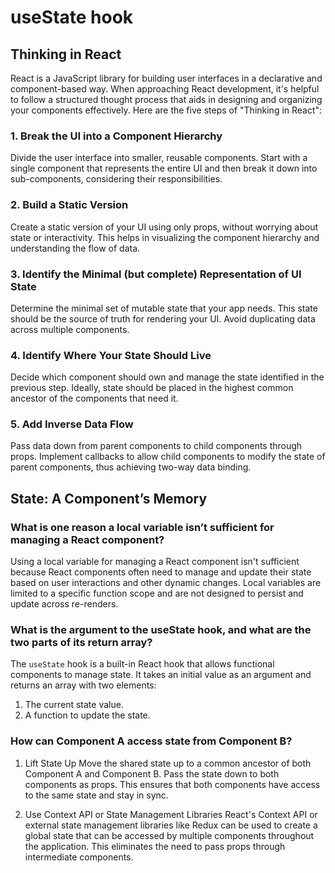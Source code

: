 # useState hook

## Thinking in React

React is a JavaScript library for building user interfaces in a declarative and component-based way. When approaching React development, it's helpful to follow a structured thought process that aids in designing and organizing your components effectively. Here are the five steps of "Thinking in React":

### 1. Break the UI into a Component Hierarchy

Divide the user interface into smaller, reusable components. Start with a single component that represents the entire UI and then break it down into sub-components, considering their responsibilities.

### 2. Build a Static Version

Create a static version of your UI using only props, without worrying about state or interactivity. This helps in visualizing the component hierarchy and understanding the flow of data.

### 3. Identify the Minimal (but complete) Representation of UI State

Determine the minimal set of mutable state that your app needs. This state should be the source of truth for rendering your UI. Avoid duplicating data across multiple components.

### 4. Identify Where Your State Should Live

Decide which component should own and manage the state identified in the previous step. Ideally, state should be placed in the highest common ancestor of the components that need it.

### 5. Add Inverse Data Flow

Pass data down from parent components to child components through props. Implement callbacks to allow child components to modify the state of parent components, thus achieving two-way data binding.

## State: A Component’s Memory

### What is one reason a local variable isn’t sufficient for managing a React component?

Using a local variable for managing a React component isn't sufficient because React components often need to manage and update their state based on user interactions and other dynamic changes. Local variables are limited to a specific function scope and are not designed to persist and update across re-renders.

### What is the argument to the useState hook, and what are the two parts of its return array?

The `useState` hook is a built-in React hook that allows functional components to manage state. It takes an initial value as an argument and returns an array with two elements:

1. The current state value.
2. A function to update the state.

### How can Component A access state from Component B?

1. Lift State Up
   Move the shared state up to a common ancestor of both Component A and Component B. Pass the state down to both components as props. This ensures that both components have access to the same state and stay in sync.

2. Use Context API or State Management Libraries
   React's Context API or external state management libraries like Redux can be used to create a global state that can be accessed by multiple components throughout the application. This eliminates the need to pass props through intermediate components.
